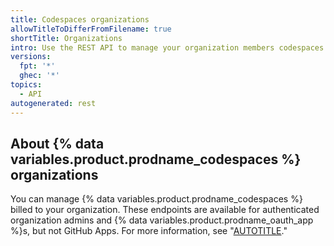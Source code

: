 ```yaml
---
title: Codespaces organizations
allowTitleToDifferFromFilename: true
shortTitle: Organizations
intro: Use the REST API to manage your organization members codespaces.
versions:
  fpt: '*'
  ghec: '*'
topics:
  - API
autogenerated: rest
---
```


## About {% data variables.product.prodname_codespaces %} organizations

You can manage {% data variables.product.prodname_codespaces %} billed to your
organization. These endpoints are available for authenticated
organization admins and {% data variables.product.prodname_oauth_app %}s, but not GitHub Apps. For more information,
see "[AUTOTITLE](/codespaces)."


<!-- Content after this section is automatically generated -->
